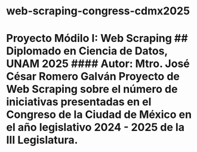 # web-scraping-congress-cdmx2025
# **Proyecto Módilo I: Web Scraping**  ## **Diplomado en Ciencia de Datos, UNAM 2025**  #### **Autor: Mtro. José César Romero Galván**  Proyecto de Web Scraping sobre el número de iniciativas presentadas en el Congreso de la Ciudad de México en el año legislativo 2024 - 2025 de la III Legislatura. 
